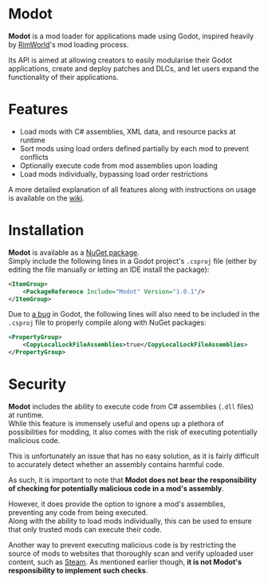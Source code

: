 # Modot

**Modot** is a mod loader for applications made using Godot, inspired heavily by [RimWorld](https://rimworldgame.com)'s mod loading process.

Its API is aimed at allowing creators to easily modularise their Godot applications, create and deploy patches and DLCs, and let users expand the functionality of their applications.

# Features

- Load mods with C# assemblies, XML data, and resource packs at runtime
- Sort mods using load orders defined partially by each mod to prevent conflicts
- Optionally execute code from mod assemblies upon loading
- Load mods individually, bypassing load order restrictions

A more detailed explanation of all features along with instructions on usage is available on the [wiki](https://github.com/Carnagion/Modot/wiki).

# Installation

**Modot** is available as a [NuGet package](https://www.nuget.org/packages/Modot).  
Simply include the following lines in a Godot project's `.csproj` file (either by editing the file manually or letting an IDE install the package):
```xml
<ItemGroup>
    <PackageReference Include="Modot" Version="1.0.1"/>
</ItemGroup>
 ```

Due to [a bug](https://github.com/godotengine/godot/issues/42271) in Godot, the following lines will also need to be included in the `.csproj` file to properly compile along with NuGet packages:
```xml
<PropertyGroup>
    <CopyLocalLockFileAssemblies>true</CopyLocalLockFileAssemblies>
</PropertyGroup>
```

# Security

**Modot** includes the ability to execute code from C# assemblies (`.dll` files) at runtime.  
While this feature is immensely useful and opens up a plethora of possibilities for modding, it also comes with the risk of executing potentially malicious code.

This is unfortunately an issue that has no easy solution, as it is fairly difficult to accurately detect whether an assembly contains harmful code.

As such, it is important to note that **Modot does not bear the responsibility of checking for potentially malicious code in a mod's assembly**.

However, it does provide the option to ignore a mod's assemblies, preventing any code from being executed.  
Along with the ability to load mods individually, this can be used to ensure that only trusted mods can execute their code.

Another way to prevent executing malicious code is by restricting the source of mods to websites that thoroughly scan and verify uploaded user content, such as [Steam](https://store.steampowered.com). As mentioned earlier though, **it is not Modot's responsibility to implement such checks**.